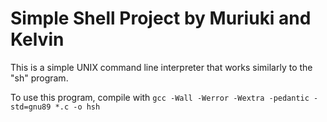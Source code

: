 # Simple Shell Project by Muriuki and Kelvin

This is a simple UNIX command line interpreter that works similarly to the "sh" program.

To use this program, compile with ``gcc -Wall -Werror -Wextra -pedantic -std=gnu89 *.c -o hsh``

